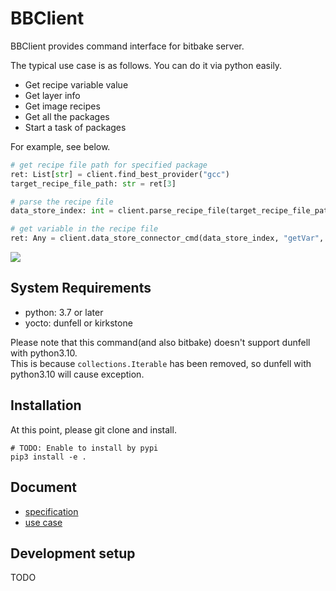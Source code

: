 # BBClient
BBClient provides command interface for bitbake server. 

<!--
[![NPM Version][npm-image]][npm-url]
[![Build Status][travis-image]][travis-url]
[![Downloads Stats][npm-downloads]][npm-url]
-->

The typical use case is as follows. You can do it via python easily.  

* Get recipe variable value
* Get layer info
* Get image recipes
* Get all the packages
* Start a task of packages

For example, see below.  

```python
# get recipe file path for specified package
ret: List[str] = client.find_best_provider("gcc")
target_recipe_file_path: str = ret[3]

# parse the recipe file
data_store_index: int = client.parse_recipe_file(target_recipe_file_path)

# get variable in the recipe file
ret: Any = client.data_store_connector_cmd(data_store_index, "getVar", "PN")
```

![](header.png)

## System Requirements
* python: 3.7 or later
* yocto: dunfell or kirkstone 

Please note that this command(and also bitbake) doesn't support dunfell with python3.10.  
This is because `collections.Iterable` has been removed, so dunfell with python3.10 will cause exception.

## Installation
At this point, please git clone and install.

```
# TODO: Enable to install by pypi  
pip3 install -e .
```

<!--
Linux:

```sh
npm install my-crazy-module --save
```
-->

## Document

* [specification](https://angrymane.github.io/bbclient/bbclient.html)  
* [use case](https://angrymane.github.io/bbclient/usecase.html)  

## Development setup

TODO

<!--
Describe how to install all development dependencies and how to run an automated test-suite of some kind. Potentially do this for multiple platforms.

```sh
make install
npm test
```
-->
